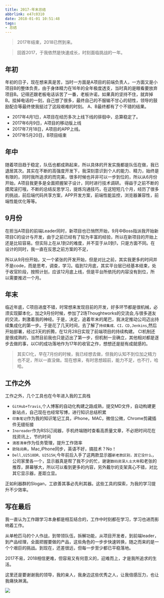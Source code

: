 ```yaml
---
title: 2017-年末总结
abbrlink: e47c0310
date: 2018-01-01 10:51:48
tags:
- 总结
---
```

> 2017年结束，2018已然到来。

> 回首2017，于我依然是快速成长，时刻面临挑战的一年。


## 年初

年初的日子，现在想来真是苦，当时一方面是A项目的前端负责人，一方面又是小项目B的整体负责，由于身体精力在16年的全年极度透支，当时真的是眼看要放弃项目B。记得还跟老板电话诉苦了一番，老板许诺，如果真的坚持不住，就弃掉B。挂掉电话的一刻，自己想了很多，最终自己的不服输不甘心的韧性，领导的鼓励配合等最终使我挺过了这段艰难的时刻。
A、B最终都有了个不错的结果。

+ 2017年4月1日，A项目在经历多次上线下线的徘徊中，总算稳定了。
+ 2017年6月9日，A项目的移动版上线
+ 2017年7月18日，A项目的APP上线。
+ 2017年5月20日，B项目结束


## 年中

随着项目趋于稳定，队伍也都成熟起来，所以具体的开发实施都是队伍在做，我已退居其次。其实在不断的高强度开发下，我深刻意识到个人的能力、精力，始终是有限的，同时我所追求的而完美，很多时候也并非可以一步到位的，所以从6月份开始，A项目我更多是全面把握架子设计，同时进行技术调研。
得益于之前不断的摸爬滚打哦，不断的总结反思学习，提炼沟通技巧，在这短短几个月，经历了很多的挑战，前后端代码共享方案，APP开发方案，前端性能监控，浏览器兼容性，前端性能优化等等。

## 9月份

在担当A项目的前端Leader同时，新项目也已悄然开始，9月中Boss指派我开始新项目C的设计与开发，由于之前已经有了较为丰富的经验，所以在新项目的开始上还是比较容易。但实际上在从1到2的难度，并不亚于从0到1，只是方面不同。在设计的同时，我一直在反思之前方案的不足，

所以从9月份开始，又一个紧张的开发开始，但是对比之前，其实我更多的时间并不是code，而是思考，调查，学习。临到12月底，其实平台层已经基本结束，处于收官阶段，按照计划，应该12月底上线，但是平台所依托的内容没有到位，所以需要推迟一个月。


## 年末

临近年底，C项目进度不错，时常想来发现目前的开发，好多环节都是很机械，必须实现脚本化，加之9月份时候，参加了2场Thoughtworks的交流会,与很多道友的交流，刺激着我的神经。于是，决定，追着年末的尾巴，我决定推动公司迈出持续集成化的第一步。于是花了几天时间，去了解了`持续集成、CI，CD,Jenkins`,然后开始部署，经过3天的折腾，在12月28日实现了前端项目的持续构建。
CI机制还是很成熟的，当然目前我也只是迈出了第一步，但机制一旦确立，其他相对都是逐步去做的事，以CI的成功落地作为17年的收官之作，想想还是挺有成就感的。

> 其实CI化，早在7月份的时候，我已经想去做，但我的认知不到位加之精力也不足，所以一直没做。现在想来，有时思想超前，能力不足，也不行，哈哈。


## 工作之外

工作之外，几个工具也在今年进入我的工具栈
+ `GitHub+Travis`,个人博客的自动化构建之路成熟，提交MD文件，自动构建更新站点，自己现在也经常写博，进行知识总结积累
+ `印象笔记`作为我的知识笔记工具，iPhone，MAC，微信公微，Chrome剪藏插件无缝衔接
+ `Inoreader`作为RSS订阅器，手机终端随时查看高质量文章，不必把时间花在找资讯上，节约时间
+ `滴答清单`作为任务管理，提升工作效率
+ `欧陆词典`，Mac,iPhone同步，英语不好，搞技术？No！
+ `Dell,U2518DR、U2515H`,今年前后入手了这两款显示器`新老款区别，其它没什么`，公司家里各一个，显示器真是帮了我不少的忙，谢谢`数码资深人士大帝`和老张的推荐，屏幕够大，所以可以看到更多的内容，另外戴尔的支架真心不错，对比其它显示器，差距立显。

正如利器群的Slogan，工欲善其事必先利其器。这些工具的探索，为我的学习提升不少效率。

## 写在最后

我一直认为工作跟学习本身都是相互结合的，工作中时刻都在学习，学习也进而影响着工作。

从单枪匹马的个人作战，到带领队伍，拆解功能，从项目开发者，到前端leader，到产品经理，全面把握要做的产品，这些角色的一步步快速转换，随之而来的是一个个艰巨的挑战。到现在，还差很远，但每一步至少都已平稳落地。

2017不易，2018相信更难，但容易又有何意义的，迎难而上，才是我所追求的生活。

这里还是要谢谢我的领导，我的亲人，我身边这些优秀之人，让我倍感压力，也让我痛快淋漓。

![](https://static.1991421.cn/blog/2018-01-01-045311.jpg)
